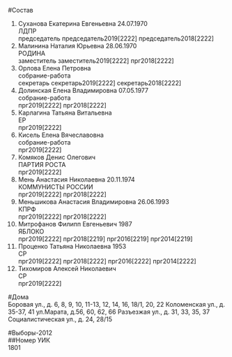 #Состав  
1. Суханова Екатерина Евгеньевна 24.07.1970  
    ЛДПР  
    председатель председатель2019[2222] председатель2018[2222]  
2. Малинина Наталия Юрьевна 28.06.1970  
    РОДИНА  
    заместитель заместитель2019[2222] прг2018[2222]  
3. Орлова Елена Петровна  
    собрание-работа  
    секретарь секретарь2019[2222] секретарь2018[2222]  
4. Долинская Елена Владимировна 07.05.1977  
    собрание-работа  
    прг2019[2222] прг2018[2222]  
5. Карлагина Татьяна Витальевна  
    ЕР  
    прг2019[2222]  
6. Кисель Елена Вячеславовна  
    собрание-работа  
    прг2019[2222]  
7. Комяков Денис Олегович  
    ПАРТИЯ РОСТА  
    прг2019[2222]  
8. Мень Анастасия Николаевна 20.11.1974  
    КОММУНИСТЫ РОССИИ  
    прг2019[2222] прг2018[2222]  
9. Меньшикова Анастасия Владимировна 26.06.1993  
    КПРФ  
    прг2019[2222] прг2018[2222]  
10. Митрофанов Филипп Евгеньевич 1987  
    ЯБЛОКО  
    прг2019[2222] прг2018[2219] прг2016[2219] прг2014[2219]  
11. Проценко Татьяна Николаевна 1953  
    СР  
    прг2019[2222] прг2018[2222] прг2016[2222] прг2014[2222]  
12. Тихомиров Алексей Николаевич  
    СР  
    прг2019[2222]  
  
#Дома  
Боровая ул., д. 6, 8, 9, 10, 11-13, 12, 14, 16, 18/1, 20, 22 Коломенская ул., д. 35-37, 41 ул.Марата, д.56, 60, 62, 66 Разъезжая ул., д. 31, 33, 35, 37 Социалистическая ул., д. 24, 28/15  
  
#Выборы-2012  
##Номер УИК  
1801  
